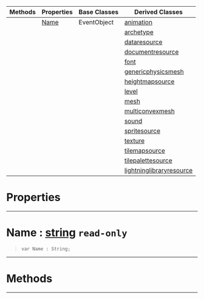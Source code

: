 |Methods|Properties|Base Classes|Derived Classes|
|---|---|---|---|
| |[ Name](https://github.com/PlasmaEngine/PlasmaDocs/tree/master/docs/C%2B%2B/code_reference/class_reference/resource.markdown#name-plasma-engine-documen)|EventObject|[animation](https://github.com/PlasmaEngine/PlasmaDocs/tree/master/docs/C%2B%2B/code_reference/class_reference/animation.markdown)|
| | | |[archetype](https://github.com/PlasmaEngine/PlasmaDocs/tree/master/docs/C%2B%2B/code_reference/class_reference/archetype.markdown)|
| | | |[dataresource](https://github.com/PlasmaEngine/PlasmaDocs/tree/master/docs/C%2B%2B/code_reference/class_reference/dataresource.markdown)|
| | | |[documentresource](https://github.com/PlasmaEngine/PlasmaDocs/tree/master/docs/C%2B%2B/code_reference/class_reference/documentresource.markdown)|
| | | |[font](https://github.com/PlasmaEngine/PlasmaDocs/tree/master/docs/C%2B%2B/code_reference/class_reference/font.markdown)|
| | | |[genericphysicsmesh](https://github.com/PlasmaEngine/PlasmaDocs/tree/master/docs/C%2B%2B/code_reference/class_reference/genericphysicsmesh.markdown)|
| | | |[heightmapsource](https://github.com/PlasmaEngine/PlasmaDocs/tree/master/docs/C%2B%2B/code_reference/class_reference/heightmapsource.markdown)|
| | | |[level](https://github.com/PlasmaEngine/PlasmaDocs/tree/master/docs/C%2B%2B/code_reference/class_reference/level.markdown)|
| | | |[mesh](https://github.com/PlasmaEngine/PlasmaDocs/tree/master/docs/C%2B%2B/code_reference/class_reference/mesh.markdown)|
| | | |[multiconvexmesh](https://github.com/PlasmaEngine/PlasmaDocs/tree/master/docs/C%2B%2B/code_reference/class_reference/multiconvexmesh.markdown)|
| | | |[sound](https://github.com/PlasmaEngine/PlasmaDocs/tree/master/docs/C%2B%2B/code_reference/class_reference/sound.markdown)|
| | | |[spritesource](https://github.com/PlasmaEngine/PlasmaDocs/tree/master/docs/C%2B%2B/code_reference/class_reference/spritesource.markdown)|
| | | |[texture](https://github.com/PlasmaEngine/PlasmaDocs/tree/master/docs/C%2B%2B/code_reference/class_reference/texture.markdown)|
| | | |[tilemapsource](https://github.com/PlasmaEngine/PlasmaDocs/tree/master/docs/C%2B%2B/code_reference/class_reference/tilemapsource.markdown)|
| | | |[tilepalettesource](https://github.com/PlasmaEngine/PlasmaDocs/tree/master/docs/C%2B%2B/code_reference/class_reference/tilepalettesource.markdown)|
| | | |[lightninglibraryresource](https://github.com/PlasmaEngine/PlasmaDocs/tree/master/docs/C%2B%2B/code_reference/class_reference/lightninglibraryresource.markdown)|


 #  Properties


---  
 #  Name : [string](https://github.com/PlasmaEngine/PlasmaDocs/tree/master/docs/C%2B%2B/code_reference/lightning_base_types/string.markdown) `read-only`

> 
> ``` lang=cpp, name=Lightning
> var Name : String;


---  
 #  Methods


---  
 

 